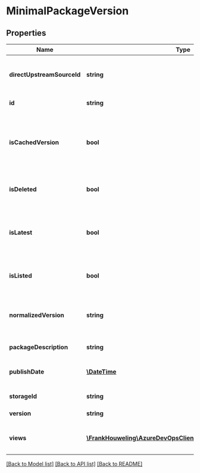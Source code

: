 # MinimalPackageVersion

## Properties
Name | Type | Description | Notes
------------ | ------------- | ------------- | -------------
**directUpstreamSourceId** | **string** | Upstream source this package was ingested from. | [optional] 
**id** | **string** | Id for the package. | [optional] 
**isCachedVersion** | **bool** | [Obsolete] Used for legacy scenarios and may be removed in future versions. | [optional] 
**isDeleted** | **bool** | True if this package has been deleted. | [optional] 
**isLatest** | **bool** | True if this is the latest version of the package by package type sort order. | [optional] 
**isListed** | **bool** | (NuGet Only) True if this package is listed. | [optional] 
**normalizedVersion** | **string** | Normalized version using normalization rules specific to a package type. | [optional] 
**packageDescription** | **string** | Package description. | [optional] 
**publishDate** | [**\DateTime**](\DateTime.md) | UTC Date the package was published to the service. | [optional] 
**storageId** | **string** | Internal storage id. | [optional] 
**version** | **string** | Display version. | [optional] 
**views** | [**\FrankHouweling\AzureDevOpsClient\Artifacts\Model\FeedView[]**](FeedView.md) | List of views containing this package version. | [optional] 

[[Back to Model list]](../README.md#documentation-for-models) [[Back to API list]](../README.md#documentation-for-api-endpoints) [[Back to README]](../README.md)


